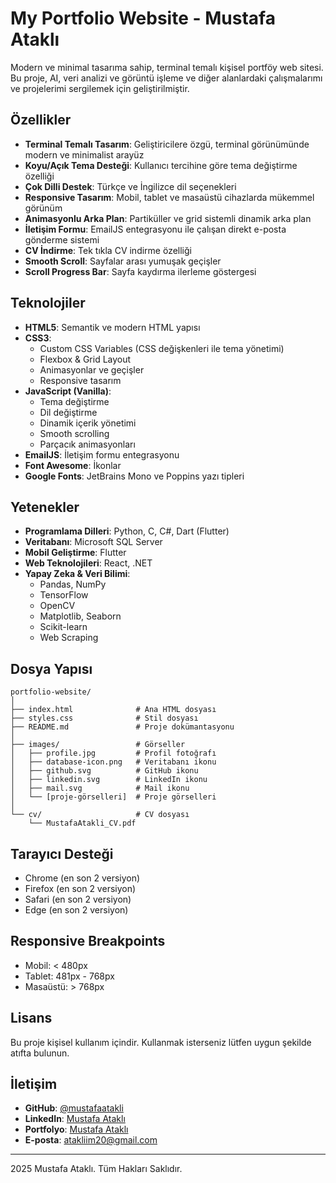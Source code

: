 # My Portfolio Website - Mustafa Ataklı

Modern ve minimal tasarıma sahip, terminal temalı kişisel portföy web sitesi. Bu proje, AI, veri analizi ve görüntü işleme ve diğer alanlardaki çalışmalarımı ve projelerimi sergilemek için geliştirilmiştir.

## Özellikler

- **Terminal Temalı Tasarım**: Geliştiricilere özgü, terminal görünümünde modern ve minimalist arayüz
- **Koyu/Açık Tema Desteği**: Kullanıcı tercihine göre tema değiştirme özelliği
- **Çok Dilli Destek**: Türkçe ve İngilizce dil seçenekleri
- **Responsive Tasarım**: Mobil, tablet ve masaüstü cihazlarda mükemmel görünüm
- **Animasyonlu Arka Plan**: Partiküller ve grid sistemli dinamik arka plan
- **İletişim Formu**: EmailJS entegrasyonu ile çalışan direkt e-posta gönderme sistemi
- **CV İndirme**: Tek tıkla CV indirme özelliği
- **Smooth Scroll**: Sayfalar arası yumuşak geçişler
- **Scroll Progress Bar**: Sayfa kaydırma ilerleme göstergesi

## Teknolojiler

- **HTML5**: Semantik ve modern HTML yapısı
- **CSS3**:
  - Custom CSS Variables (CSS değişkenleri ile tema yönetimi)
  - Flexbox & Grid Layout
  - Animasyonlar ve geçişler
  - Responsive tasarım
- **JavaScript (Vanilla)**:
  - Tema değiştirme
  - Dil değiştirme
  - Dinamik içerik yönetimi
  - Smooth scrolling
  - Parçacık animasyonları
- **EmailJS**: İletişim formu entegrasyonu
- **Font Awesome**: İkonlar
- **Google Fonts**: JetBrains Mono ve Poppins yazı tipleri

## Yetenekler

- **Programlama Dilleri**: Python, C, C#, Dart (Flutter)
- **Veritabanı**: Microsoft SQL Server
- **Mobil Geliştirme**: Flutter
- **Web Teknolojileri**: React, .NET
- **Yapay Zeka & Veri Bilimi**:
  - Pandas, NumPy
  - TensorFlow
  - OpenCV
  - Matplotlib, Seaborn
  - Scikit-learn
  - Web Scraping

## Dosya Yapısı

```
portfolio-website/
│
├── index.html              # Ana HTML dosyası
├── styles.css              # Stil dosyası
├── README.md               # Proje dokümantasyonu
│
├── images/                 # Görseller
│   ├── profile.jpg         # Profil fotoğrafı
│   ├── database-icon.png   # Veritabanı ikonu
│   ├── github.svg          # GitHub ikonu
│   ├── linkedin.svg        # LinkedIn ikonu
│   ├── mail.svg            # Mail ikonu
│   └── [proje-görselleri]  # Proje görselleri
│
└── cv/                     # CV dosyası
    └── MustafaAtakli_CV.pdf
```

## Tarayıcı Desteği

- Chrome (en son 2 versiyon)
- Firefox (en son 2 versiyon)
- Safari (en son 2 versiyon)
- Edge (en son 2 versiyon)

## Responsive Breakpoints

- Mobil: < 480px
- Tablet: 481px - 768px
- Masaüstü: > 768px

## Lisans

Bu proje kişisel kullanım içindir. Kullanmak isterseniz lütfen uygun şekilde atıfta bulunun.

## İletişim

- **GitHub**: [@mustafaatakli](https://github.com/mustafaatakli)
- **LinkedIn**: [Mustafa Ataklı](https://www.linkedin.com/in/mustafa-atakli-26592225b/)
- **Portfolyo**: [Mustafa Ataklı](https://www.mustafaatakli.dev/mustafaatakli.dev)
- **E-posta**: atakliim20@gmail.com

---

2025 Mustafa Ataklı. Tüm Hakları Saklıdır.

